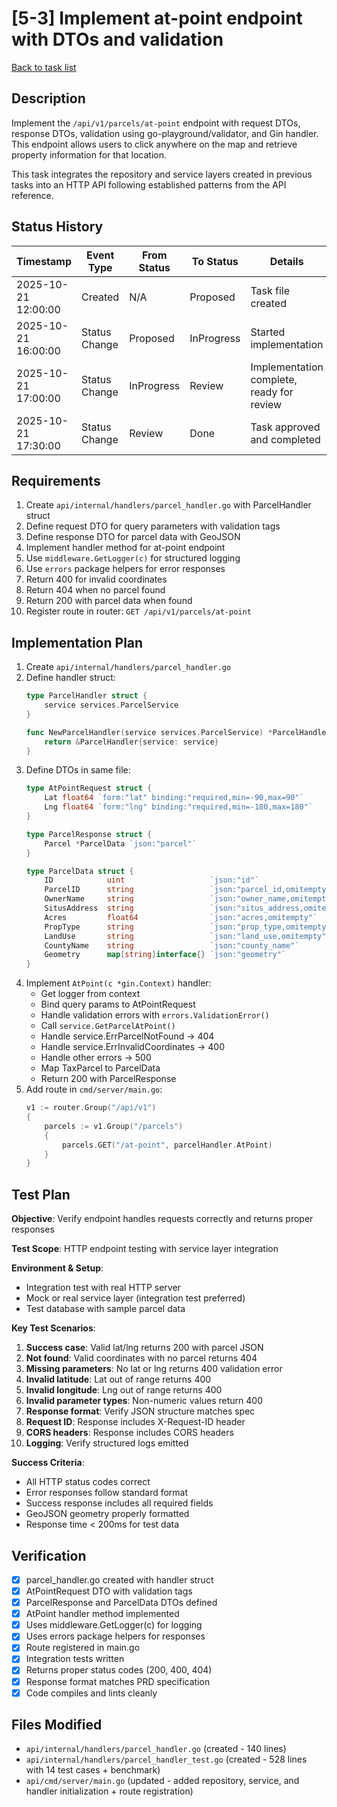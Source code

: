 # [5-3] Implement at-point endpoint with DTOs and validation

[Back to task list](./tasks.md)

## Description

Implement the `/api/v1/parcels/at-point` endpoint with request DTOs, response DTOs, validation using go-playground/validator, and Gin handler. This endpoint allows users to click anywhere on the map and retrieve property information for that location.

This task integrates the repository and service layers created in previous tasks into an HTTP API following established patterns from the API reference.

## Status History

| Timestamp | Event Type | From Status | To Status | Details | User |
|-----------|------------|-------------|-----------|---------|------|
| 2025-10-21 12:00:00 | Created | N/A | Proposed | Task file created | AI_Agent |
| 2025-10-21 16:00:00 | Status Change | Proposed | InProgress | Started implementation | AI_Agent |
| 2025-10-21 17:00:00 | Status Change | InProgress | Review | Implementation complete, ready for review | AI_Agent |
| 2025-10-21 17:30:00 | Status Change | Review | Done | Task approved and completed | User |

## Requirements

1. Create `api/internal/handlers/parcel_handler.go` with ParcelHandler struct
2. Define request DTO for query parameters with validation tags
3. Define response DTO for parcel data with GeoJSON
4. Implement handler method for at-point endpoint
5. Use `middleware.GetLogger(c)` for structured logging
6. Use `errors` package helpers for error responses
7. Return 400 for invalid coordinates
8. Return 404 when no parcel found
9. Return 200 with parcel data when found
10. Register route in router: `GET /api/v1/parcels/at-point`

## Implementation Plan

1. Create `api/internal/handlers/parcel_handler.go`
2. Define handler struct:
   ```go
   type ParcelHandler struct {
       service services.ParcelService
   }
   
   func NewParcelHandler(service services.ParcelService) *ParcelHandler {
       return &ParcelHandler{service: service}
   }
   ```
3. Define DTOs in same file:
   ```go
   type AtPointRequest struct {
       Lat float64 `form:"lat" binding:"required,min=-90,max=90"`
       Lng float64 `form:"lng" binding:"required,min=-180,max=180"`
   }
   
   type ParcelResponse struct {
       Parcel *ParcelData `json:"parcel"`
   }
   
   type ParcelData struct {
       ID            uint                   `json:"id"`
       ParcelID      string                 `json:"parcel_id,omitempty"`
       OwnerName     string                 `json:"owner_name,omitempty"`
       SitusAddress  string                 `json:"situs_address,omitempty"`
       Acres         float64                `json:"acres,omitempty"`
       PropType      string                 `json:"prop_type,omitempty"`
       LandUse       string                 `json:"land_use,omitempty"`
       CountyName    string                 `json:"county_name"`
       Geometry      map[string]interface{} `json:"geometry"`
   }
   ```
4. Implement `AtPoint(c *gin.Context)` handler:
   - Get logger from context
   - Bind query params to AtPointRequest
   - Handle validation errors with `errors.ValidationError()`
   - Call `service.GetParcelAtPoint()`
   - Handle service.ErrParcelNotFound → 404
   - Handle service.ErrInvalidCoordinates → 400
   - Handle other errors → 500
   - Map TaxParcel to ParcelData
   - Return 200 with ParcelResponse
5. Add route in `cmd/server/main.go`:
   ```go
   v1 := router.Group("/api/v1")
   {
       parcels := v1.Group("/parcels")
       {
           parcels.GET("/at-point", parcelHandler.AtPoint)
       }
   }
   ```

## Test Plan

**Objective**: Verify endpoint handles requests correctly and returns proper responses

**Test Scope**: HTTP endpoint testing with service layer integration

**Environment & Setup**: 
- Integration test with real HTTP server
- Mock or real service layer (integration test preferred)
- Test database with sample parcel data

**Key Test Scenarios**:
1. **Success case**: Valid lat/lng returns 200 with parcel JSON
2. **Not found**: Valid coordinates with no parcel returns 404
3. **Missing parameters**: No lat or lng returns 400 validation error
4. **Invalid latitude**: Lat out of range returns 400
5. **Invalid longitude**: Lng out of range returns 400
6. **Invalid parameter types**: Non-numeric values return 400
7. **Response format**: Verify JSON structure matches spec
8. **Request ID**: Response includes X-Request-ID header
9. **CORS headers**: Response includes CORS headers
10. **Logging**: Verify structured logs emitted

**Success Criteria**:
- All HTTP status codes correct
- Error responses follow standard format
- Success response includes all required fields
- GeoJSON geometry properly formatted
- Response time < 200ms for test data

## Verification

- [x] parcel_handler.go created with handler struct
- [x] AtPointRequest DTO with validation tags
- [x] ParcelResponse and ParcelData DTOs defined
- [x] AtPoint handler method implemented
- [x] Uses middleware.GetLogger(c) for logging
- [x] Uses errors package helpers for responses
- [x] Route registered in main.go
- [x] Integration tests written
- [x] Returns proper status codes (200, 400, 404)
- [x] Response format matches PRD specification
- [x] Code compiles and lints cleanly

## Files Modified

- `api/internal/handlers/parcel_handler.go` (created - 140 lines)
- `api/internal/handlers/parcel_handler_test.go` (created - 528 lines with 14 test cases + benchmark)
- `api/cmd/server/main.go` (updated - added repository, service, and handler initialization + route registration)

